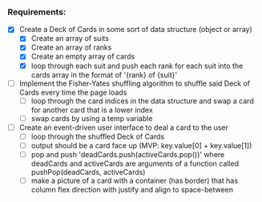 ### Requirements: 

- [x] Create a Deck of Cards in some sort of data structure (object or array)
    - [x] Create an array of suits
    - [x] Create an array of ranks
    - [x] Create an empty array of cards
    - [x] loop through each suit and push each rank for each suit into the cards array in the format of 
          '{rank} of {suit}'
- [ ] Implement the Fisher-Yates shuffling algorithm to shuffle said Deck of Cards every time the page loads
    - [ ] loop through the card indices in the data structure and swap a card for another card that is a lower index
    - [ ] swap cards by using a temp variable 
- [ ] Create an event-driven user interface to deal a card to the user
    - [ ] loop through the shuffled Deck of Cards
    - [ ] output should be a card face up (MVP: key.value[0] + key.value[1])
    - [ ] pop and push 'deadCards.push(activeCards.pop())' where deadCards and activeCards are arguments of a              function called pushPop(deadCards, activeCards)
    - [ ] make a picture of a card with a container (has border) that has column flex direction with justify and           align to space-between